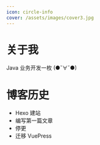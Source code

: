 ```yaml
---
icon: circle-info
cover: /assets/images/cover3.jpg 
---
```


# 关于我

Java 业务开发一枚 (●ˇ∀ˇ●)



# 博客历史

- Hexo 建站
- 编写第一篇文章
- 停更
- 迁移 VuePress

